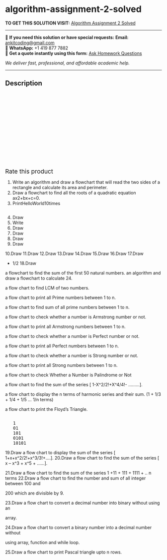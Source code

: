 # algorithm-assignment-2-solved
**TO GET THIS SOLUTION VISIT:** [Algorithm Assignment 2 Solved](https://www.ankitcodinghub.com/product/algorithm-assignment-2-solved-2/)


---

📩 **If you need this solution or have special requests:** **Email:** ankitcoding@gmail.com  
📱 **WhatsApp:** +1 419 877 7882  
📄 **Get a quote instantly using this form:** [Ask Homework Questions](https://www.ankitcodinghub.com/services/ask-homework-questions/)

*We deliver fast, professional, and affordable academic help.*

---

<h2>Description</h2>



<div class="kk-star-ratings kksr-auto kksr-align-center kksr-valign-top" data-payload="{&quot;align&quot;:&quot;center&quot;,&quot;id&quot;:&quot;101710&quot;,&quot;slug&quot;:&quot;default&quot;,&quot;valign&quot;:&quot;top&quot;,&quot;ignore&quot;:&quot;&quot;,&quot;reference&quot;:&quot;auto&quot;,&quot;class&quot;:&quot;&quot;,&quot;count&quot;:&quot;0&quot;,&quot;legendonly&quot;:&quot;&quot;,&quot;readonly&quot;:&quot;&quot;,&quot;score&quot;:&quot;0&quot;,&quot;starsonly&quot;:&quot;&quot;,&quot;best&quot;:&quot;5&quot;,&quot;gap&quot;:&quot;4&quot;,&quot;greet&quot;:&quot;Rate this product&quot;,&quot;legend&quot;:&quot;0\/5 - (0 votes)&quot;,&quot;size&quot;:&quot;24&quot;,&quot;title&quot;:&quot;Algorithm Assignment 2 Solved&quot;,&quot;width&quot;:&quot;0&quot;,&quot;_legend&quot;:&quot;{score}\/{best} - ({count} {votes})&quot;,&quot;font_factor&quot;:&quot;1.25&quot;}">

<div class="kksr-stars">

<div class="kksr-stars-inactive">
            <div class="kksr-star" data-star="1" style="padding-right: 4px">


<div class="kksr-icon" style="width: 24px; height: 24px;"></div>
        </div>
            <div class="kksr-star" data-star="2" style="padding-right: 4px">


<div class="kksr-icon" style="width: 24px; height: 24px;"></div>
        </div>
            <div class="kksr-star" data-star="3" style="padding-right: 4px">


<div class="kksr-icon" style="width: 24px; height: 24px;"></div>
        </div>
            <div class="kksr-star" data-star="4" style="padding-right: 4px">


<div class="kksr-icon" style="width: 24px; height: 24px;"></div>
        </div>
            <div class="kksr-star" data-star="5" style="padding-right: 4px">


<div class="kksr-icon" style="width: 24px; height: 24px;"></div>
        </div>
    </div>

<div class="kksr-stars-active" style="width: 0px;">
            <div class="kksr-star" style="padding-right: 4px">


<div class="kksr-icon" style="width: 24px; height: 24px;"></div>
        </div>
            <div class="kksr-star" style="padding-right: 4px">


<div class="kksr-icon" style="width: 24px; height: 24px;"></div>
        </div>
            <div class="kksr-star" style="padding-right: 4px">


<div class="kksr-icon" style="width: 24px; height: 24px;"></div>
        </div>
            <div class="kksr-star" style="padding-right: 4px">


<div class="kksr-icon" style="width: 24px; height: 24px;"></div>
        </div>
            <div class="kksr-star" style="padding-right: 4px">


<div class="kksr-icon" style="width: 24px; height: 24px;"></div>
        </div>
    </div>
</div>


<div class="kksr-legend" style="font-size: 19.2px;">
            <span class="kksr-muted">Rate this product</span>
    </div>
    </div>
<div class="page" title="Page 1">
<div class="layoutArea">
<div class="column">
<ol>
<li>Write an algorithm and draw a flowchart that will read the two sides of a rectangle and calculate its area and perimeter.</li>
<li>Draw a flowchart to find all the roots of a quadratic equation ax2+bx+c=0.</li>
<li>PrintHelloWorld10times</li>
</ol>
</div>
</div>
<div class="layoutArea">
<div class="column">
<ol start="4">
<li>Draw</li>
<li>Write</li>
<li>Draw</li>
<li>Draw</li>
<li>Draw</li>
<li>Draw</li>
</ol>
10.Draw 11.Draw 12.Draw 13.Draw 14.Draw 15.Draw 16.Draw 17.Draw

+ 1/2 18.Draw

</div>
<div class="column">
a flowchart to find the sum of the first 50 natural numbers. an algorithm and draw a flowchart to calculate 24.

a flow chart to find LCM of two numbers.

a flow chart to print all Prime numbers between 1 to n.

a flow chart to find sum of all prime numbers between 1 to n.

a flow chart to check whether a number is Armstrong number or not.

a flow chart to print all Armstrong numbers between 1 to n.

a flow chart to check whether a number is Perfect number or not.

a flow chart to print all Perfect numbers between 1 to n.

a flow chart to check whether a number is Strong number or not.

a flow chart to print all Strong numbers between 1 to n.

a flow chart to check Whether a Number is Palindrome or Not

a flow chart to find the sum of the series [ 1-X^2/2!+X^4/4!- ………].

a flow chart to display the n terms of harmonic series and their sum. (1 + 1/3 + 1/4 + 1/5 … 1/n terms)

a flow chart to print the Floyd’s Triangle.

</div>
</div>
<div class="layoutArea">
<div class="column">
<pre>   1
   01
   101
   0101
   10101
</pre>
19.Draw a flow chart to display the sum of the series [ 1+x+x^2/2!+x^3/3!+….]. 20.Draw a flow chart to find the sum of the series [ x – x^3 + x^5 + ……].

21.Draw a flow chart to find the sum of the series 1 +11 + 111 + 1111 + .. n terms 22.Draw a flow chart to find the number and sum of all integer between 100 and

200 which are divisible by 9.

23.Draw a flow chart to convert a decimal number into binary without using an

array.

24.Draw a flow chart to convert a binary number into a decimal number without

using array, function and while loop.

25.Draw a flow chart to print Pascal triangle upto n rows.

</div>
</div>
</div>

